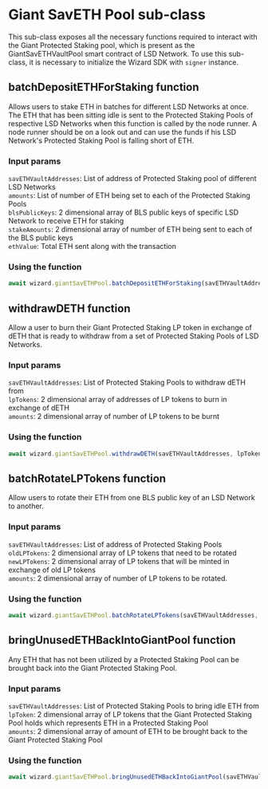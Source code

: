 # Giant SavETH Pool sub-class
This sub-class exposes all the necessary functions required to interact with the Giant Protected Staking pool, which is present as the GiantSavETHVaultPool smart contract of LSD Network. To use this sub-class, it is necessary to initialize the Wizard SDK with `signer` instance.  

## batchDepositETHForStaking function
Allows users to stake ETH in batches for different LSD Networks at once. The ETH that has been sitting idle is sent to the Protected Staking Pools of respective LSD Networks when this function is called by the node runner. A node runner should be on a look out and can use the funds if his LSD Network's Protected Staking Pool is falling short of ETH.  

### Input params
`savETHVaultAddresses`: List of address of Protected Staking pool of different LSD Networks  
`amounts`: List of number of ETH being set to each of the Protected Staking Pools  
`blsPublicKeys`: 2 dimensional array of BLS public keys of specific LSD Network to receive ETH for staking  
`stakeAmounts`: 2 dimensional array of number of ETH being sent to each of the BLS public keys  
`ethValue`: Total ETH sent along with the transaction  

### Using the function
```js
await wizard.giantSavETHPool.batchDepositETHForStaking(savETHVaultAddresses, amounts, blsPublicKeys, stakeAmounts, ethValue);
```

## withdrawDETH function
Allow a user to burn their Giant Protected Staking LP token in exchange of dETH that is ready to withdraw from a set of Protected Staking Pools of LSD Networks.  

### Input params
`savETHVaultAddresses`: List of Protected Staking Pools to withdraw dETH from  
`lpTokens`: 2 dimensional array of addresses of LP tokens to burn in exchange of dETH  
`amounts`: 2 dimensional array of number of LP tokens to be burnt  

### Using the function
```js
await wizard.giantSavETHPool.withdrawDETH(savETHVaultAddresses, lpTokens, amounts);
```

## batchRotateLPTokens function
Allow users to rotate their ETH from one BLS public key of an LSD Network to another.  

### Input params
`savETHVaultAddresses`: List of address of Protected Staking Pools  
`oldLPTokens`: 2 dimensional array of LP tokens that need to be rotated  
`newLPTokens`: 2 dimensional array of LP tokens that will be minted in exchange of old LP tokens  
`amounts`: 2 dimensional array of number of LP tokens to be rotated.  

### Using the function
```js
await wizard.giantSavETHPool.batchRotateLPTokens(savETHVaultAddresses, oldLPTokens, newLPTokens, amounts);
```

## bringUnusedETHBackIntoGiantPool function
Any ETH that has not been utilized by a Protected Staking Pool can be brought back into the Giant Protected Staking Pool.  

### Input params
`savETHVaultAddresses`: List of Protected Staking Pools to bring idle ETH from  
`lpToken`: 2 dimensional array of LP tokens that the Giant Protected Staking Pool holds which represents ETH in a Protected Staking Pool  
`amounts`: 2 dimensional array of amount of ETH to be brought back to the Giant Protected Staking Pool  

### Using the function
```js
await wizard.giantSavETHPool.bringUnusedETHBackIntoGiantPool(savETHVaultAddresses, lpToken, amounts);
```
